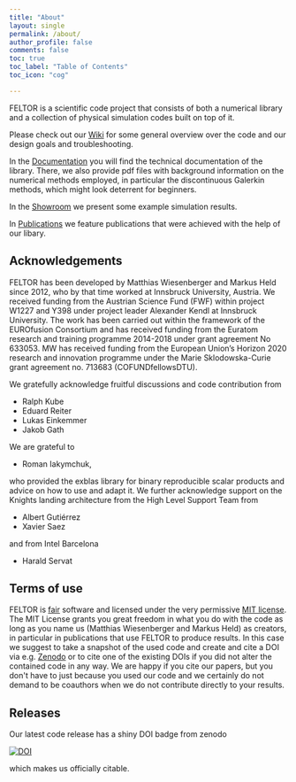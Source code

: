 ```yaml
---
title: "About"
layout: single
permalink: /about/
author_profile: false
comments: false
toc: true
toc_label: "Table of Contents"
toc_icon: "cog"

---
```


FELTOR is a scientific code project that consists of both a numerical library
and a collection of physical simulation codes built on top of it.

Please check out our [Wiki](wiki.md)
for some general overview over the code and our design goals and
troubleshooting.

In the [Documentation](http://feltor-dev.github.io/doc/dg/html/modules.html)
you will find the technical documentation of the library.
There, we also provide pdf files
with background information on the numerical methods employed, in particular
the discontinuous Galerkin methods, which might look deterrent for beginners.

In the [Showroom](showroom.md) we present some example simulation results.

In [Publications](publications.md) we feature publications that were
achieved with the help of our libary.


## Acknowledgements

FELTOR has been developed by Matthias Wiesenberger and Markus Held since 2012, who
by that time worked at Innsbruck University, Austria.
We received funding from the Austrian Science Fund (FWF) within
project W1227 and Y398 under project leader Alexander Kendl at
Innsbruck University.
The work has been carried out within
the framework of the EUROfusion Consortium and has received funding
from the Euratom research and training programme 2014-2018 under
grant agreement No 633053.
MW has received funding from the European Union’s Horizon 2020
research and innovation programme under the Marie
Sklodowska-Curie grant agreement no. 713683 (COFUNDfellowsDTU).

We gratefully acknowledge fruitful discussions and code contribution from

* Ralph Kube
* Eduard Reiter
* Lukas Einkemmer
* Jakob Gath

We are grateful to

* Roman Iakymchuk,

who provided the exblas library for binary reproducible scalar products and advice
on how to use and adapt it.
We further acknowledge support on the Knights landing architecture from
the High Level Support Team from

* Albert Gutiérrez
* Xavier Saez

and from Intel Barcelona

* Harald Servat

## Terms of use
FELTOR is [fair](https://www.force11.org/fairprinciples) software and
licensed under the very permissive [MIT license](https://en.wikipedia.org/wiki/MIT_License). The MIT
License grants you great freedom in what you do with the code as long as
you name us (Matthias Wiesenberger and Markus Held) as creators, in
particular in publications that use FELTOR to produce results. In this
case we suggest to take a snapshot of the used code and create and cite
a DOI via e.g. [Zenodo](http://www.zenodo.org) or to cite one of the
existing DOIs if you did not alter the contained code in any way. We are
happy if you cite our papers, but you don't have to just because you
used our code and we certainly do not demand to be coauthors when we do
not contribute directly to your results.

## Releases
Our latest code release has a shiny DOI badge from zenodo


[![DOI](https://zenodo.org/badge/DOI/10.5281/zenodo.1207806.svg)](https://doi.org/10.5281/zenodo.1207806)


which makes us officially citable.
